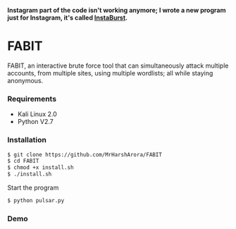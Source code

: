 __Instagram part of the code isn't working anymore; I wrote a new program just for Instagram, it's called [InstaBurst](https://github.com/MrHarshArora/InstaBurst).__

# FABIT

FABIT, an interactive brute force tool that can simultaneously attack multiple accounts, from multiple sites, using multiple wordlists; all while staying anonymous.

### Requirements
  - Kali Linux 2.0
  - Python V2.7

### Installation
```sh
$ git clone https://github.com/MrHarshArora/FABIT
$ cd FABIT
$ chmod +x install.sh
$ ./install.sh
```

Start the program
```sh
$ python pulsar.py
```

### Demo

